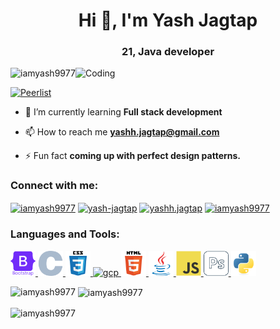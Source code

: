 <h1 align="center">Hi 👋, I'm Yash Jagtap</h1>
<h3 align="center">21, Java developer</h3>
<img align="right" alt="Coding" width="400" src="https://media.tenor.com/NOYF3f82b_gAAAAC/programmer.gif">

<p align="left"> <img src="https://komarev.com/ghpvc/?username=iamyash9977&label=Profile%20views&color=0e75b6&style=flat" alt="iamyash9977" /> </p>

[![Peerlist](https://github-readme-badge.peerlist.io/api/yashjagtap)](https://peerlist.io/yashjagtap)

- 🌱 I’m currently learning **Full stack development**

- 📫 How to reach me **yashh.jagtap@gmail.com**

- ⚡ Fun fact **coming up with perfect design patterns.**

<h3 align="left">Connect with me:</h3>
<p align="left">
<a href="https://twitter.com/iamyash9977" target="blank"><img align="center" src="https://raw.githubusercontent.com/rahuldkjain/github-profile-readme-generator/master/src/images/icons/Social/twitter.svg" alt="iamyash9977" height="30" width="40" /></a>
<a href="https://linkedin.com/in/yash-jagtap" target="blank"><img align="center" src="https://raw.githubusercontent.com/rahuldkjain/github-profile-readme-generator/master/src/images/icons/Social/linked-in-alt.svg" alt="yash-jagtap" height="30" width="40" /></a>
<a href="https://instagram.com/yashh.jagtap" target="blank"><img align="center" src="https://raw.githubusercontent.com/rahuldkjain/github-profile-readme-generator/master/src/images/icons/Social/instagram.svg" alt="yashh.jagtap" height="30" width="40" /></a>
<a href="https://dribbble.com/iamyash9977" target="blank"><img align="center" src="https://raw.githubusercontent.com/rahuldkjain/github-profile-readme-generator/master/src/images/icons/Social/dribbble.svg" alt="iamyash9977" height="30" width="40" /></a>
</p>

<h3 align="left">Languages and Tools:</h3>
<p align="left"> <a href="https://getbootstrap.com" target="_blank" rel="noreferrer"> <img src="https://raw.githubusercontent.com/devicons/devicon/master/icons/bootstrap/bootstrap-plain-wordmark.svg" alt="bootstrap" width="40" height="40"/> </a> <a href="https://www.cprogramming.com/" target="_blank" rel="noreferrer"> <img src="https://raw.githubusercontent.com/devicons/devicon/master/icons/c/c-original.svg" alt="c" width="40" height="40"/> </a> <a href="https://www.w3schools.com/css/" target="_blank" rel="noreferrer"> <img src="https://raw.githubusercontent.com/devicons/devicon/master/icons/css3/css3-original-wordmark.svg" alt="css3" width="40" height="40"/> </a> <a href="https://cloud.google.com" target="_blank" rel="noreferrer"> <img src="https://www.vectorlogo.zone/logos/google_cloud/google_cloud-icon.svg" alt="gcp" width="40" height="40"/> </a> <a href="https://www.w3.org/html/" target="_blank" rel="noreferrer"> <img src="https://raw.githubusercontent.com/devicons/devicon/master/icons/html5/html5-original-wordmark.svg" alt="html5" width="40" height="40"/> </a> <a href="https://www.java.com" target="_blank" rel="noreferrer"> <img src="https://raw.githubusercontent.com/devicons/devicon/master/icons/java/java-original.svg" alt="java" width="40" height="40"/> </a> <a href="https://developer.mozilla.org/en-US/docs/Web/JavaScript" target="_blank" rel="noreferrer"> <img src="https://raw.githubusercontent.com/devicons/devicon/master/icons/javascript/javascript-original.svg" alt="javascript" width="40" height="40"/> </a> <a href="https://www.photoshop.com/en" target="_blank" rel="noreferrer"> <img src="https://raw.githubusercontent.com/devicons/devicon/master/icons/photoshop/photoshop-line.svg" alt="photoshop" width="40" height="40"/> </a> <a href="https://www.python.org" target="_blank" rel="noreferrer"> <img src="https://raw.githubusercontent.com/devicons/devicon/master/icons/python/python-original.svg" alt="python" width="40" height="40"/> </a> </p>

<p><img align="left" src="https://github-readme-stats.vercel.app/api/top-langs?username=iamyash9977&show_icons=true&locale=en&layout=compact" alt="iamyash9977" /></p>

<p>&nbsp;<img align="center" src="https://github-readme-stats.vercel.app/api?username=iamyash9977&show_icons=true&locale=en" alt="iamyash9977" /></p>

<p><img align="center" src="https://github-readme-streak-stats.herokuapp.com/?user=iamyash9977&" alt="iamyash9977" /></p>
